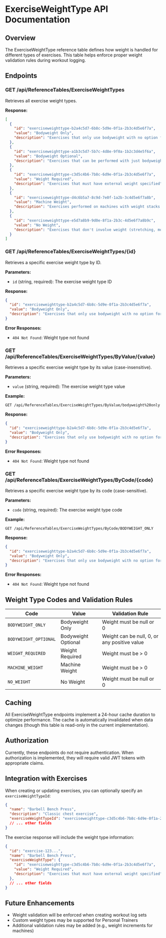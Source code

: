 # ExerciseWeightType API Documentation

## Overview

The ExerciseWeightType reference table defines how weight is handled for different types of exercises. This table helps enforce proper weight validation rules during workout logging.

## Endpoints

### GET /api/ReferenceTables/ExerciseWeightTypes

Retrieves all exercise weight types.

**Response:**
```json
[
  {
    "id": "exerciseweighttype-b2a4c5d7-6b8c-5d9e-0f1a-2b3c4d5e6f7a",
    "value": "Bodyweight Only",
    "description": "Exercises that only use bodyweight with no option for additional weight"
  },
  {
    "id": "exerciseweighttype-a1b3c5d7-5b7c-4d8e-9f0a-1b2c3d4e5f6a",
    "value": "Bodyweight Optional",
    "description": "Exercises that can be performed with just bodyweight or with added weight"
  },
  {
    "id": "exerciseweighttype-c3d5c4b6-7b8c-6d9e-0f1a-2b3c4d5e6f7a",
    "value": "Weight Required",
    "description": "Exercises that must have external weight specified"
  },
  {
    "id": "exerciseweighttype-d4c6b5a7-8c9d-7e0f-1a2b-3c4d5e6f7a8b",
    "value": "Machine Weight",
    "description": "Exercises performed on machines with weight stacks or plates"
  },
  {
    "id": "exerciseweighttype-e5d7a8b9-9d0e-8f1a-2b3c-4d5e6f7a8b9c",
    "value": "No Weight",
    "description": "Exercises that don't involve weight (stretching, mobility, etc.)"
  }
]
```

### GET /api/ReferenceTables/ExerciseWeightTypes/{id}

Retrieves a specific exercise weight type by ID.

**Parameters:**
- `id` (string, required): The exercise weight type ID

**Response:**
```json
{
  "id": "exerciseweighttype-b2a4c5d7-6b8c-5d9e-0f1a-2b3c4d5e6f7a",
  "value": "Bodyweight Only",
  "description": "Exercises that only use bodyweight with no option for additional weight"
}
```

**Error Responses:**
- `404 Not Found`: Weight type not found

### GET /api/ReferenceTables/ExerciseWeightTypes/ByValue/{value}

Retrieves a specific exercise weight type by its value (case-insensitive).

**Parameters:**
- `value` (string, required): The exercise weight type value

**Example:**
```
GET /api/ReferenceTables/ExerciseWeightTypes/ByValue/bodyweight%20only
```

**Response:**
```json
{
  "id": "exerciseweighttype-b2a4c5d7-6b8c-5d9e-0f1a-2b3c4d5e6f7a",
  "value": "Bodyweight Only",
  "description": "Exercises that only use bodyweight with no option for additional weight"
}
```

**Error Responses:**
- `404 Not Found`: Weight type not found

### GET /api/ReferenceTables/ExerciseWeightTypes/ByCode/{code}

Retrieves a specific exercise weight type by its code (case-sensitive).

**Parameters:**
- `code` (string, required): The exercise weight type code

**Example:**
```
GET /api/ReferenceTables/ExerciseWeightTypes/ByCode/BODYWEIGHT_ONLY
```

**Response:**
```json
{
  "id": "exerciseweighttype-b2a4c5d7-6b8c-5d9e-0f1a-2b3c4d5e6f7a",
  "value": "Bodyweight Only",
  "description": "Exercises that only use bodyweight with no option for additional weight"
}
```

**Error Responses:**
- `404 Not Found`: Weight type not found

## Weight Type Codes and Validation Rules

| Code | Value | Validation Rule |
|------|-------|----------------|
| `BODYWEIGHT_ONLY` | Bodyweight Only | Weight must be null or 0 |
| `BODYWEIGHT_OPTIONAL` | Bodyweight Optional | Weight can be null, 0, or any positive value |
| `WEIGHT_REQUIRED` | Weight Required | Weight must be > 0 |
| `MACHINE_WEIGHT` | Machine Weight | Weight must be > 0 |
| `NO_WEIGHT` | No Weight | Weight must be null or 0 |

## Caching

All ExerciseWeightType endpoints implement a 24-hour cache duration to optimize performance. The cache is automatically invalidated when data changes (though this table is read-only in the current implementation).

## Authorization

Currently, these endpoints do not require authentication. When authorization is implemented, they will require valid JWT tokens with appropriate claims.

## Integration with Exercises

When creating or updating exercises, you can optionally specify an `exerciseWeightTypeId`:

```json
{
  "name": "Barbell Bench Press",
  "description": "Classic chest exercise",
  "exerciseWeightTypeId": "exerciseweighttype-c3d5c4b6-7b8c-6d9e-0f1a-2b3c4d5e6f7a",
  // ... other fields
}
```

The exercise response will include the weight type information:

```json
{
  "id": "exercise-123...",
  "name": "Barbell Bench Press",
  "exerciseWeightType": {
    "id": "exerciseweighttype-c3d5c4b6-7b8c-6d9e-0f1a-2b3c4d5e6f7a",
    "value": "Weight Required",
    "description": "Exercises that must have external weight specified"
  },
  // ... other fields
}
```

## Future Enhancements

- Weight validation will be enforced when creating workout log sets
- Custom weight types may be supported for Personal Trainers
- Additional validation rules may be added (e.g., weight increments for machines)